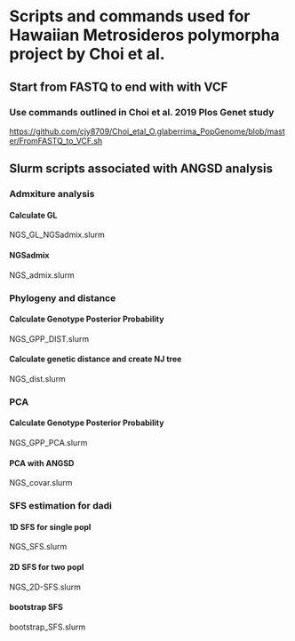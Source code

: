 # Scripts and commands used for Hawaiian Metrosideros polymorpha project by Choi et al.

## Start from FASTQ to end with with VCF
### Use commands outlined in Choi et al. 2019 Plos Genet study
https://github.com/cjy8709/Choi_etal_O.glaberrima_PopGenome/blob/master/FromFASTQ_to_VCF.sh

## Slurm scripts associated with ANGSD analysis
### Admxiture analysis
#### Calculate GL
NGS_GL_NGSadmix.slurm

#### NGSadmix
NGS_admix.slurm

### Phylogeny and distance
#### Calculate Genotype Posterior Probability
NGS_GPP_DIST.slurm

#### Calculate genetic distance and create NJ tree
NGS_dist.slurm

### PCA
#### Calculate Genotype Posterior Probability
NGS_GPP_PCA.slurm

#### PCA with ANGSD
NGS_covar.slurm

### SFS estimation for dadi
#### 1D SFS for single popl
NGS_SFS.slurm

#### 2D SFS for two popl
NGS_2D-SFS.slurm

#### bootstrap SFS
bootstrap_SFS.slurm
